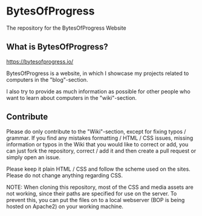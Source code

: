# BytesOfProgress
The repository for the BytesOfProgress Website

## What is BytesOfProgress?

https://bytesofprogress.io/

BytesOfProgress is a website, in which I showcase my projects related to computers in the "blog"-section.

I also try to provide as much information as possible for other people who want to learn about computers in the "wiki"-section.

## Contribute

Please do only contribute to the "Wiki"-section, except for fixing typos / grammar.
If you find any mistakes formatting / HTML / CSS issues, missing information or typos in the Wiki that you would like to correct or add, you can just fork the repository, correct / add it and then create a pull request or simply open an issue.

Please keep it plain HTML / CSS and follow the scheme used on the sites. Please do not change anything regarding CSS.

NOTE: When cloning this repository, most of the CSS and media assets are not working, since their paths are specified for use on the server. To prevent this, you can put the files on to a local webserver (BOP is being hosted on Apache2) on your working machine.